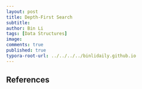 ```yaml
---
layout: post
title: Depth-First Search
subtitle:
author: Bin Li
tags: [Data Structures]
image: 
comments: true
published: true
typora-root-url: ../../../../binlidaily.github.io
---
```



## References